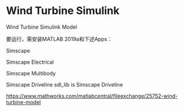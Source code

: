 # Wind Turbine Simulink
Wind Turbine Simulink Model

要运行，需安装MATLAB 2019a和下述Apps：

Simscape

Simscape Electrical

Simscape Multibody

Simscape Driveline      sdl_lib is Simscape Driveline

https://www.mathworks.com/matlabcentral/fileexchange/25752-wind-turbine-model

